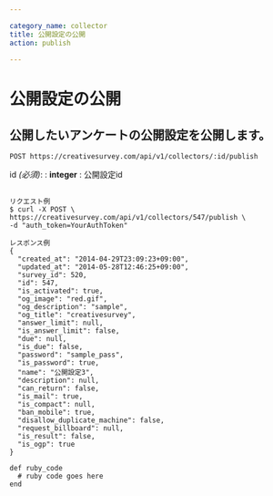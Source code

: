 ```yaml
---

category_name: collector
title: 公開設定の公開
action: publish

---
```


# 公開設定の公開

## 公開したいアンケートの公開設定を公開します。

`POST https://creativesurvey.com/api/v1/collectors/:id/publish`

id _(必須)_:
: __integer__
: 公開設定id 
 
~~~

リクエスト例
$ curl -X POST \
https://creativesurvey.com/api/v1/collectors/547/publish \
-d "auth_token=YourAuthToken"

レスポンス例
{
  "created_at": "2014-04-29T23:09:23+09:00",
  "updated_at": "2014-05-28T12:46:25+09:00",
  "survey_id": 520,
  "id": 547,
  "is_activated": true,
  "og_image": "red.gif",
  "og_description": "sample",
  "og_title": "creativesurvey",
  "answer_limit": null,
  "is_answer_limit": false,
  "due": null,
  "is_due": false,
  "password": "sample_pass",
  "is_password": true,
  "name": "公開設定3",
  "description": null,
  "can_return": false,
  "is_mail": true,
  "is_compact": null,
  "ban_mobile": true,
  "disallow_duplicate_machine": false,
  "request_billboard": null,
  "is_result": false,
  "is_ogp": true
}

~~~


~~~
def ruby_code
  # ruby code goes here
end
~~~

　
　
